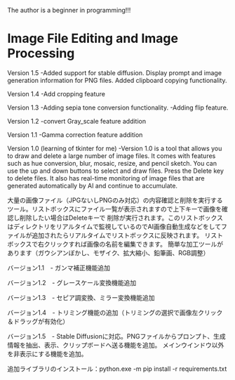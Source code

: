 The author is a beginner in programming!!!
# Image File Editing and Image Processing
Version 1.5
    -Added support for stable diffusion. Display prompt and image generation information for PNG files. Added clipboard copying functionality.

Version 1.4
    -Add cropping feature

Version 1.3
    -Adding sepia tone conversion functionality.
-Adding flip feature.

Version 1.2
    -convert Gray_scale feature addition
    
Version 1.1
    -Gamma correction feature addition

Version 1.0 (learning of tkinter for me)
    -Version 1.0 is a tool that allows you to draw and delete a large number of image files. It comes with features such as hue conversion, blur, mosaic, resize, and pencil sketch. 
    You can use the up and down buttons to select and draw files. Press the Delete key to delete files. 
    It also has real-time monitoring of image files that are generated automatically by AI and continue to accumulate.
    
大量の画像ファイル（JPGないしPNGのみ対応）の内容確認と削除を実行するツール。リストボックスにファイル一覧が表示されますので上下キーで画像を確認し削除したい場合はDeleteキーで
削除が実行されます。このリストボックスはディレクトリをリアルタイムで監視しているのでAI画像自動生成などをしてファイルが追加されたらリアルタイムでリストボックスに反映されます。
リストボックスで右クリックすれば画像の名前を編集できます。
簡単な加工ツールがあります（ガウシアンぼかし、モザイク、拡大縮小、鉛筆画、RGB調整）

バージョン1.1　- ガンマ補正機能追加

バージョン1.2　- グレースケール変換機能追加

バージョン1.3　- セピア調変換、ミラー変換機能追加

バージョン1.4　- トリミング機能の追加（トリミングの選択で画像左クリック＆ドラッグが有効化）

バージョン1.5　- Stable Diffusionに対応。PNGファイルからプロンプト、生成情報を抽出、表示、クリップボードへ送る機能を追加。
メインウインドウ以外を非表示にする機能を追加。

追加ライブラリのインストール：python.exe -m pip install -r requirements.txt

